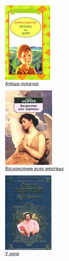 ![](Алеша-дурачок.jpg)  
[Алеша-дурачок](Алеша-дурачок.md)

![](Воскресение%20всех%20мертвых.jpg)  
[Воскресение всех мертвых](Воскресение%20всех%20мертвых.md)

![](У%20окна.jpg)  
[У окна](У%20окна.md)

